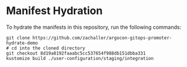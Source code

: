 # Manifest Hydration

To hydrate the manifests in this repository, run the following commands:

```shell
git clone https://github.com/zachaller/argocon-gitops-promoter-hydrate-demo
# cd into the cloned directory
git checkout 8d19a8192faaabc5cc537654f988db151dbba331
kustomize build ./user-configuration/staging/integration
```
